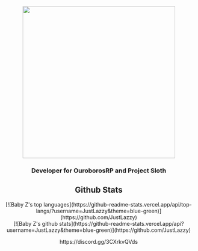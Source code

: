 <div align="center">
  <kbd>
  <img src="https://media.discordapp.net/attachments/420673025214644236/1011442827043012658/xViperAG_2.png" width="405">
  </kbd>
  <h3 align="center">Developer for OuroborosRP and Project Sloth<h3>
</div>
<p align="center">
  <tr>
   <h2 align="center">Github Stats</h2>
    <div align="center">
      [![Baby Z's top languages](https://github-readme-stats.vercel.app/api/top-langs/?username=JustLazzy&theme=blue-green)](https://github.com/JustLazzy)
    </BR>
      [![Baby Z's github stats](https://github-readme-stats.vercel.app/api?username=JustLazzy&theme=blue-green)](https://github.com/JustLazzy)
    </div>
  </tr>
</p>
<p align="center">
https://discord.gg/3CXrkvQVds
</p>

<!--### Hi there 👋
**xViperAG/xViperAG** is a ✨ _special_ ✨ repository because its `README.md` (this file) appears on your GitHub profile.

Here are some ideas to get you started:

- 🔭 I’m currently working on ...
- 🌱 I’m currently learning ...
- 👯 I’m looking to collaborate on ...
- 🤔 I’m looking for help with ...
- 💬 Ask me about ...
- 📫 How to reach me: ...
- 😄 Pronouns: ...
- ⚡ Fun fact: ...
-->
